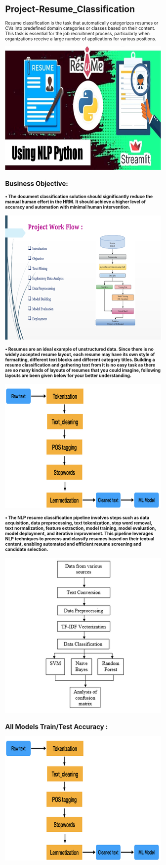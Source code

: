 # Project-Resume_Classification
 Resume classification is the task that automatically categorizes resumes or CVs into predefined domain categories or classes based on their content. This task is essential for the job recruitment process, particularly when organizations receive a large number of applications for various positions.

<img src="https://github.com/ShubhamMore4/Project-Resume_Classification/blob/master/Resume_image.jpg" alt="Resume Classifier" width="800" height="400">

<h2>Business Objective:</h2><h4>&#x2022; The document classification solution should significantly reduce the manual human effort in the HRM. It should achieve a higher level of accuracy and automation with minimal human intervention.</h4>

<img src="https://github.com/ShubhamMore4/Project-Resume_Classification/blob/master/Project%20Work%20Flow.png" alt="Project Work Flow" width="800" height="400">

<h4>&#x2022; Resumes are an ideal example of unstructured data. Since there is no widely accepted resume layout, each resume may have its own style of formatting, different text blocks and different category titles. Building a resume classification and gathering text from it is no easy task as there are so many kinds of layouts of resumes that you could imagine, following layouts are been given below for your better understanding.</h4>

<img src="https://github.com/ShubhamMore4/Project-Resume_Classification/blob/master/Cleaning%20Steps.png" alt="Cleaning Steps" width="800" height="400">

<h4>&#x2022; The NLP resume classification pipeline involves steps such as data acquisition, data preprocessing, text tokenization, stop word removal, text normalization, feature extraction, model training, model evaluation, model deployment, and iterative improvement. This pipeline leverages NLP techniques to process and classify resumes based on their textual content, enabling automated and efficient resume screening and candidate selection.</h4>
<img src="https://github.com/ShubhamMore4/Project-Resume_Classification/blob/master/NLP%20pipeline.JPG" alt="Cleaning Steps" width="800" height="500">

<h2>All Models Train/Test Accuracy :</h2>
<img src="https://github.com/ShubhamMore4/Project-Resume_Classification/blob/master/Cleaning%20Steps.png" alt="Cleaning Steps" width="800" height="400">

